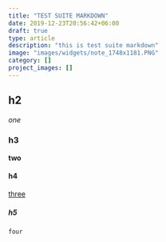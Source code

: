 ```yaml
---
title: "TEST SUITE MARKDOWN"
date: 2019-12-23T20:56:42+06:00
draft: true
type: article
description: "this is test suite markdown"
image: "images/widgets/note_1748x1181.PNG"
category: []
project_images: []
---
```


## h2

*one*

### h3

**two**

#### h4

[three]()

##### h5

```py
four
```
